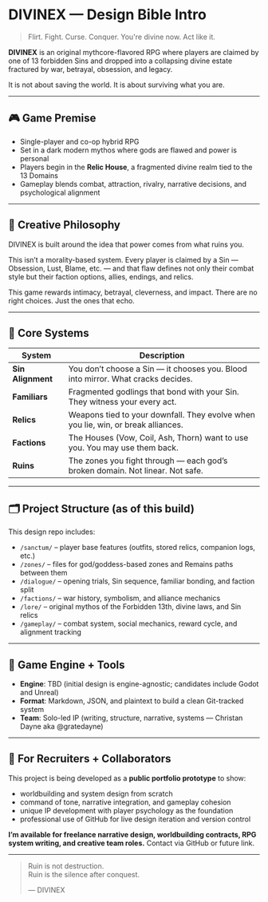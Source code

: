 # DIVINEX — Design Bible Intro

> Flirt. Fight. Curse. Conquer. You're divine now. Act like it.

**DIVINEX** is an original mythcore-flavored RPG where players are claimed by one of 13 forbidden Sins and dropped into a collapsing divine estate fractured by war, betrayal, obsession, and legacy.

It is not about saving the world. It is about surviving what you are.

---

## 🎮 Game Premise

- Single-player and co-op hybrid RPG
- Set in a dark modern mythos where gods are flawed and power is personal
- Players begin in the **Relic House**, a fragmented divine realm tied to the 13 Domains
- Gameplay blends combat, attraction, rivalry, narrative decisions, and psychological alignment

---

## 🧠 Creative Philosophy

DIVINEX is built around the idea that power comes from what ruins you.

This isn’t a morality-based system. Every player is claimed by a Sin — Obsession, Lust, Blame, etc. — and that flaw defines not only their combat style but their faction options, allies, endings, and relics.

This game rewards intimacy, betrayal, cleverness, and impact. There are no right choices. Just the ones that echo.

---

## 🔩 Core Systems

| System | Description |
|--------|-------------|
| **Sin Alignment** | You don’t choose a Sin — it chooses you. Blood into mirror. What cracks decides. |
| **Familiars** | Fragmented godlings that bond with your Sin. They witness your every act. |
| **Relics** | Weapons tied to your downfall. They evolve when you lie, win, or break alliances. |
| **Factions** | The Houses (Vow, Coil, Ash, Thorn) want to use you. You may use them back. |
| **Ruins** | The zones you fight through — each god’s broken domain. Not linear. Not safe. |

---

## 🗂 Project Structure (as of this build)

This design repo includes:

- `/sanctum/` – player base features (outfits, stored relics, companion logs, etc.)
- `/zones/` – files for god/goddess-based zones and Remains paths between them
- `/dialogue/` – opening trials, Sin sequence, familiar bonding, and faction split
- `/factions/` – war history, symbolism, and alliance mechanics
- `/lore/` – original mythos of the Forbidden 13th, divine laws, and Sin relics
- `/gameplay/` – combat system, social mechanics, reward cycle, and alignment tracking

---

## 🧱 Game Engine + Tools

- **Engine**: TBD (initial design is engine-agnostic; candidates include Godot and Unreal)
- **Format**: Markdown, JSON, and plaintext to build a clean Git-tracked system
- **Team**: Solo-led IP (writing, structure, narrative, systems — Christan Dayne aka @gratedayne)

---

## 💼 For Recruiters + Collaborators

This project is being developed as a **public portfolio prototype** to show:

- worldbuilding and system design from scratch  
- command of tone, narrative integration, and gameplay cohesion  
- unique IP development with player psychology as the foundation  
- professional use of GitHub for live design iteration and version control  

**I’m available for freelance narrative design, worldbuilding contracts, RPG system writing, and creative team roles.** Contact via GitHub or future link.

---

> Ruin is not destruction.  
> Ruin is the silence after conquest.  
>  
> — DIVINEX
